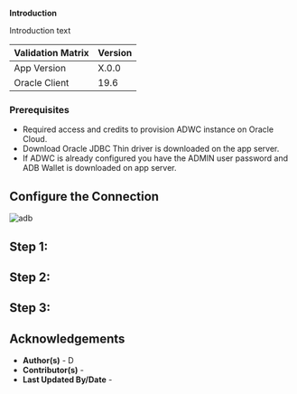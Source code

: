 **Introduction**


Introduction text

| Validation Matrix  | Version  |
| ------------- | ------------- |
| App Version  | X.0.0  |
| Oracle Client  | 19.6  |

### **Prerequisites**

- Required access and credits to provision ADWC instance on Oracle Cloud.
- Download Oracle JDBC Thin driver is downloaded on the app server.
- If ADWC is already configured you have the ADMIN user password and ADB Wallet is downloaded on app server.


## **Configure the Connection**

![adb](./images/botsupply-connection-steps-diagram.png)


## Step 1:   

## Step 2:   

## Step 3:   


## **Acknowledgements**
* **Author(s)** - D
* **Contributor(s)** -
* **Last Updated By/Date** -  
